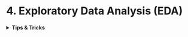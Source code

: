 # 4. Exploratory Data Analysis (EDA)


<div style='width:1000px;margin:auto'>
<details><summary><b>Tips & Tricks</b></summary>
<p>

<details><summary>Plot a <b>Sparse</b> Matrix</summary><p>
```
fig = plt.figure()
plt.spy(A, markersize=0.10, aspect = 'auto')
fig.set_size_inches(8,6)
fig.savefig('doc_term_matrix.png', dpi=800)
```
</p></details>

<details><summary>Draw an <b>Arrow and Text</b> on the figure</summary><p>
```
plt.annotate('Stationary Activities', xy=(-0.956, 17), xytext=(-0.9, 23), size=20, 
             va='center', ha='left', arrowprops=dict(arrowstyle='simple',
                                                     connectionstyle='arc3, rad=0.1'))
```
</p></details>

<details><summary><b>Date Formatter</b> when plotting date feature</summary><p>
```
fig, ax = plt.subplots(figsize=(20, 10));
fig = sns.countplot(df.timestamp, ax=ax, edgecolor='k', hue=df.label);
X_dates = df['timestamp'].dt.strftime('%I:%M').sort_values().unique();
ax.xaxis.set_major_formatter(plt.FixedFormatter(X_dates));
plt.title('How many records per minute?', y=1.05);
plt.grid();
plt.xticks(rotation=70);
```
</p></details>

<details><summary>Make <b>ylabel</b> Horizontal</summary>
<p>
~~~python
plt.ylabel('Count', rotation=0, labelpad=30)
~~~
</p>
</details>

<details><summary>Using <b>[xkcd]</b> Drawing plotting Style</summary>
<p>
~~~python
with plt.xkcd():
    plt.plot(roc_curve[0], roc_curve[1]);
    plt.plot([0,1], [0,1])
    plt.xlabel('FPR'); plt.ylabel('TPR'); plt.title('test AUC = %f' % (auc)); plt.axis([-0.05,1.05,-0.05,1.05]);
~~~
</p>
</details>

<details><summary><b>CDF</b> Plotting</summary>
<p>
~~~python
df['height'].plot.hist(bins=200,
				 range=(50, 80),
				 alpha=.3,
				 color='red',
				 cumulative=True,
				 normed=True)
~~~
</p>
</details>

<details><summary><b>Greatter Matrix by mean</b> for <b>Feature Engineering</b></summary>
<p>
<p><a href="file:///media/mosaab/Volume/Personal/Development/Courses%20Docs/Kaggle's%20Notebooks/0_My%20work/5_SpringLeaf%20Competition/EDA_Springleaf_screencast.html#Go-through"><b>Notebook</b></a> </p>
~~~python
def autolabel(arrayA):
    '''
    label each colored square with the corresponding data value.
    If value > 20, the text is in black, else in white.
    '''
    arrayA = np.array(arrayA)
    for i in range(arrayA.shape[0]):
        for j in range(arrayA.shape[1]):
            plt.text(j, i, "%.2f"%arrayA[i, j], ha='center', va='bottom', color='w')


def gt_matrix(df,feats,sz=16):
    a = []
    for i,c1 in enumerate(feats):
        b = [] 
        for j,c2 in enumerate(feats):
            mask = (~df[c1].isnull()) & (~df[c2].isnull())
            if i>=j:
                b.append((df.loc[mask,c1].values>=df.loc[mask,c2].values).mean())
            else:
                b.append((df.loc[mask,c1].values>df.loc[mask,c2].values).mean())

        a.append(b)

    plt.figure(figsize = (sz,sz))
    plt.imshow(a, interpolation = 'None', cmap='Spectral')
    _ = plt.xticks(range(len(feats)),feats,rotation = 90)
    _ = plt.yticks(range(len(feats)),feats,rotation = 0)
    autolabel(a)
~~~
</p>
</details>

<details><summary> <b>Better Correlation heatmap</b></summary>
<p>
~~~python

def heatmap(x, y, **kwargs):
    if 'color' in kwargs:
        color = kwargs['color']
    else:
        color = [1]*len(x)

    if 'palette' in kwargs:
        palette = kwargs['palette']
        n_colors = len(palette)
    else:
        n_colors = 256 # Use 256 colors for the diverging color palette
        palette = sns.color_palette("Blues", n_colors) 

    if 'color_range' in kwargs:
        color_min, color_max = kwargs['color_range']
    else:
        color_min, color_max = min(color), max(color) # Range of values that will be mapped to the palette, i.e. min and max possible correlation

    def value_to_color(val):
        if color_min == color_max:
            return palette[-1]
        else:
            val_position = float((val - color_min)) / (color_max - color_min) # position of value in the input range, relative to the length of the input range
            val_position = min(max(val_position, 0), 1) # bound the position betwen 0 and 1
            ind = int(val_position * (n_colors - 1)) # target index in the color palette
            return palette[ind]

    if 'size' in kwargs:
        size = kwargs['size']
    else:
        size = [1]*len(x)

    if 'size_range' in kwargs:
        size_min, size_max = kwargs['size_range'][0], kwargs['size_range'][1]
    else:
        size_min, size_max = min(size), max(size)

    size_scale = kwargs.get('size_scale', 500)

    def value_to_size(val):
        if size_min == size_max:
            return 1 * size_scale
        else:
            val_position = (val - size_min) * 0.99 / (size_max - size_min) + 0.01 # position of value in the input range, relative to the length of the input range
            val_position = min(max(val_position, 0), 1) # bound the position betwen 0 and 1
            return val_position * size_scale
    if 'x_order' in kwargs: 
        x_names = [t for t in kwargs['x_order']]
    else:
        x_names = [t for t in sorted(set([v for v in x]))]
    x_to_num = {p[1]:p[0] for p in enumerate(x_names)}

    if 'y_order' in kwargs: 
        y_names = [t for t in kwargs['y_order']]
    else:
        y_names = [t for t in sorted(set([v for v in y]))]
    y_to_num = {p[1]:p[0] for p in enumerate(y_names)}

    plot_grid = plt.GridSpec(1, 15, hspace=0.2, wspace=0.1) # Setup a 1x10 grid
    ax = plt.subplot(plot_grid[:,:-1]) # Use the left 14/15ths of the grid for the main plot

    marker = kwargs.get('marker', 's')

    kwargs_pass_on = {k:v for k,v in kwargs.items() if k not in [
         'color', 'palette', 'color_range', 'size', 'size_range', 'size_scale', 'marker', 'x_order', 'y_order'
    ]}

    ax.scatter(
        x=[x_to_num[v] for v in x],
        y=[y_to_num[v] for v in y],
        marker=marker,
        s=[value_to_size(v) for v in size], 
        c=[value_to_color(v) for v in color],
        <b>kwargs_pass_on
    )
    ax.set_xticks([v for k,v in x_to_num.items()])
    ax.set_xticklabels([k for k in x_to_num], rotation=45, horizontalalignment='right')
    ax.set_yticks([v for k,v in y_to_num.items()])
    ax.set_yticklabels([k for k in y_to_num])

    ax.grid(False, 'major')
    ax.grid(True, 'minor')
    ax.set_xticks([t + 0.5 for t in ax.get_xticks()], minor=True)
    ax.set_yticks([t + 0.5 for t in ax.get_yticks()], minor=True)

    ax.set_xlim([-0.5, max([v for v in x_to_num.values()]) + 0.5])
    ax.set_ylim([-0.5, max([v for v in y_to_num.values()]) + 0.5])
    ax.set_facecolor('#F1F1F1')

    # Add color legend on the right side of the plot
    if color_min < color_max:
        ax = plt.subplot(plot_grid[:,-1]) # Use the rightmost column of the plot

        col_x = [0]*len(palette) # Fixed x coordinate for the bars
        bar_y=np.linspace(color_min, color_max, n_colors) # y coordinates for each of the n_colors bars

        bar_height = bar_y[1] - bar_y[0]
        ax.barh(
            y=bar_y,
            width=[5]*len(palette), # Make bars 5 units wide
            left=col_x, # Make bars start at 0
            height=bar_height,
            color=palette,
            linewidth=0
        )
        ax.set_xlim(1, 2) # Bars are going from 0 to 5, so lets crop the plot somewhere in the middle
        ax.grid(False) # Hide grid
        ax.set_facecolor('white') # Make background white
        ax.set_xticks([]) # Remove horizontal ticks
        ax.set_yticks(np.linspace(min(bar_y), max(bar_y), 3)) # Show vertical ticks for min, middle and max
        ax.yaxis.tick_right() # Show vertical ticks on the right 


def corrplot(data, size_scale=500, marker='s'):
    corr = pd.melt(data.reset_index(), id_vars='index')
    corr.columns = ['x', 'y', 'value']
    heatmap(
        corr['x'], corr['y'],
        color=corr['value'], color_range=[-1, 1],
        palette=sns.diverging_palette(20, 220, n=256),
        size=corr['value'].abs(), size_range=[0,1],
        marker=marker,
        x_order=data.columns,
        y_order=data.columns[::-1],
        size_scale=size_scale
    )


~~~
</p>
</details>
<details><summary> <b>Distrubtion of feature vs. row index</b></summary>
<p>
<p><a href="file:///media/mosaab/Volume/Courses/Computer%20Science/Advanced/Machine%20Learning/[FreeCoursesOnline.Me]%20Coursera%20-%20How%20to%20Win%20a%20Data%20Science%20Competition%20%20Learn%20from%20Top%20Kagglers/008.Exploratory%20data%20analysis/Ananomized%20Data%20&amp;%20Visualization.html#Distribution-of-X8-along-with-row-index:"><b>Example</b></a> </p> 

<h4> 1. Without Class labeling</h4>
~~~python
plt.figure(figsize=(16, 10))
plt.plot(train.x8, '.')
plt.xlabel('Row Index')
plt.ylabel('X8 Values')
plt.title('Distribution of X8 around row index')
~~~

<h4> 2. With class labeling</h4>
<p><a href="file:///media/mosaab/Volume/Courses/Computer%20Science/Advanced/Machine%20Learning/[FreeCoursesOnline.Me]%20Coursera%20-%20How%20to%20Win%20a%20Data%20Science%20Competition%20%20Learn%20from%20Top%20Kagglers/008.Exploratory%20data%20analysis/Ananomized%20Data%20&amp;%20Visualization.html#Hue-with-Class-labels:"><b>Labeling example</b></a></p>
~~~python
plt.figure(figsize=(16, 10))
plt.scatter(range(len(train.x8)), train.sort_values('y')['x8'], c=train.sort_values('y')['y'], cmap='viridis')
~~~
</p>
</details>

<details><summary> <b>Features Grouping</b> for <b>Feature Engineering</b></summary>
<p>
<h4> 1. Clustering by KMeans</h4>
<p><a href="file:///media/mosaab/Volume/Courses/Computer%20Science/Advanced/Machine%20Learning/[FreeCoursesOnline.Me]%20Coursera%20-%20How%20to%20Win%20a%20Data%20Science%20Competition%20%20Learn%20from%20Top%20Kagglers/008.Exploratory%20data%20analysis/Ananomized%20Data%20&amp;%20Visualization.html#With-Clustering:"><b>Notebook</b></a></p>
~~~python
from sklearn.cluster import KMeans

X = train.copy()

y = X['y']
X = X.drop('y', axis=1)

X = X.fillna(-999)

for col in train.columns[train.dtypes == 'object']:
    X[col] = X[col].factorize()[0]


kmeans = KMeans(n_clusters=7)
y_pred = kmeans.fit_predict(X)
~~~

~~~python
plt.figure(figsize=(16, 10))
sns.heatmap(X.corr(), cmap='viridis');
~~~

<h4> 2. Clustering by Statistics</h4>
<p><a href="file:///media/mosaab/Volume/Courses/Computer%20Science/Advanced/Machine%20Learning/[FreeCoursesOnline.Me]%20Coursera%20-%20How%20to%20Win%20a%20Data%20Science%20Competition%20%20Learn%20from%20Top%20Kagglers/008.Exploratory%20data%20analysis/Ananomized%20Data%20&amp;%20Visualization.html#Clustering-Using-Statistics:"><b>Notebook</b></a></p>

~~~python
plt.figure(figsize=(16, 8))
train.mean().sort_values().plot(style='.');
~~~
</p>
</details>


<details><summary>From <b>Power Law Dist</b> to <b>Normal Disb.</b></summary>
<p>

<h4> Convert</h4>
~~~python
#converting the values to log-values to chec for log-normal
import math
frame_with_durations_modified['log_times']=[math.log(i+1) for i in frame_with_durations_modified['trip_times'].values]
~~~

<h4> Show the distribution</h4>
~~~python
#pdf of log-values
sns.FacetGrid(frame_with_durations_modified,size=6) \
      .map(sns.kdeplot,"log_times") \
      .add_legend();
plt.show();
~~~

<h4> Check the Q-Q plot.</h4>
~~~python
import scipy
#Q-Q plot for checking if trip-times is log-normal
scipy.stats.probplot(frame_with_durations_modified['log_times'].values, plot=plt)
plt.show()
~~~
</p>
</details>

<details><summary>Plot <b>Two Categorical Features</b> with sizes</summary>
<p>
~~~python
def plot_categoricals(x, y, data, annotate=True):
    '''
    Plot counts of 2 categorical.
    Size is raw count for each grouping.
    Percentages are for a given value of y.
    '''
    
    # Raw counts.
    raw_counts = pd.DataFrame(data.groupby(y)[x].value_counts(normalize=False))
    raw_counts = raw_counts.rename(columns={x: 'raw_count'})
    
    # Calculate counts for each group of x and y.
    counts = pd.DataFrame(data.groupby(y)[x].value_counts(normalize=True))
    
    # Rename the column and reset the index.
    counts = counts.rename(columns={x: 'normalized_count'}).reset_index()
    counts['percent'] = 100 * counts['normalized_count']
    
    # Add the raw count
    counts['raw_count'] = list(raw_counts['raw_count'])
    
    plt.figure(figsize=(14, 10))
    # Scatter plot sized by percent.
    plt.scatter(counts[x], counts[y], edgecolor='k', color='lightgreen',
                s=100*np.sqrt(counts.raw_count), marker='o',
                alpha=.6, linewidth=1.5)
    
    # Annotate:
    if annotate:
        # Annotate the plot with text.
        for i, row in counts.iterrows():
            # Put text with appropriate offsets
            plt.annotate(xy=(row[x] - (1/counts[x].nunique()),
                             row[y] - (.15/counts[y].nunique())),
                         color='navy', s=f"{round(row['percent'], 1)}%")
    # Set tick marks
    plt.yticks(counts[y].unique())
    plt.xticks(counts[x].unique())
    
    # Transform min and max to evenly space in square root domain.
    sqr_min = int(np.sqrt(raw_counts.raw_count.min()))
    sqr_max = int(np.sqrt(raw_counts.raw_count.max()))
    
    # 5 sizes for legend
    msizes = list(range(sqr_min, sqr_max,
                        int((sqr_max - sqr_min)/5)))
    markers = []
    
    # Markers for legend
    for size in msizes:
        markers.append(plt.scatter([], [], s=100*size,
                                   label=f'{int(round(np.square(size)/100)*100)}',
                                   color='lightgreen',
                                   alpha=.6, edgecolor='k', linewidth=1.5))
    
    # Legend and formatting
    plt.legend(handles=markers, title='Counts',
               labelspacing=3, handletextpad=2,
               fontsize=16, loc=(1.10, .19))
    plt.annotate(f'* Size represents raw count while % for a given y value.',
                 xy=(0,1), xycoords='figure points', size=10)
    
    # Adjust axes limits.
    plt.xlim((counts[x].min() - (6 / counts[x].nunique()),
              counts[x].max() + (6 / counts[x].nunique())))
    plt.ylim((counts[y].min() - (4 / counts[y].nunique()), 
              counts[y].max() + (4 / counts[y].nunique())))
    plt.grid(None)
    plt.xlabel(f"{x}"); plt.ylabel(f"{y}"); plt.title(f"{y} vs {x}");
~~~

<h4> 2. Example.</h4>
~~~python
plot_categoricals('rez_esc', 'Target', data)
~~~
</p>
</details>


<details><summary>Plot <b>How many Unique Values</b> In each column</summary>
<p>
~~~python
color = sns.color_palette()[0]
ax = train.select_dtypes(np.int64)\
     .nunique()\
     .value_counts()\
     .sort_index()\
     .plot.bar(color=color, figsize=(8, 6), edgecolor='black', linewidth=2)
show_annotation(ax)
~~~
</p>
</details>

<details><summary>Plot <b>Quantiles</b> on line chart</summary>
<p>
<p><img src="imgs/20191030-123738.png" width="1000" height='500' /></p>
~~~python
plt.plot(tag_counts[:100], c='b')
plt.scatter(x=list(range(0, 100, 5)), y=tag_counts[0:100:5], c='orange', label='Quantiles with .05 intervals.')
plt.scatter(x=list(range(0,100,25)), y=tag_counts[0:100:25], c='m', label='Quantiles with .25 intevals.')

for x, y in zip(list(range(0, 100, 25)), tag_counts[0:100:25]):
    plt.annotate(s="{}, {})".format(x, y), xy=(x, y), xytext=(x-.05, y+500))
~~~
</p>
</details>

<details><summary><b>Histogram</b> For all Numerical Values</summary>
<p>
~~~python
train_df.hist(bins='auto', figsize=(18, 22), layout=(5, 2));
~~~
</p>
</details>

<details><summary> Add <b>Spaces</b> b/w <b>height</b> and <b>width</b> for subplots</summary>
<p>
~~~python
plt.subplots_adjust(wspace=.5, hspace=.5)
~~~
</p>
</details>

<details><summary> Plot <b>3D</b> figures </summary>
<p style="margin: 0">
~~~python
from mpl_toolkits.mplot3d import Axes3D
import matplotlib.pyplot as plt

def plot_3d(x, y, z, df, cmap = plt.cm.seismic_r):
    """3D scatterplot of data in df"""

    fig = plt.figure(figsize = (10, 10))
    
    ax = fig.add_subplot(111, projection='3d')
    
    # 3d scatterplot
    ax.scatter(df[x], df[y],
               df[z], c = df[z], 
               cmap = cmap, s = 40)

    # Plot labeling
    ax.set_xlabel(x)
    ax.set_ylabel(y)
    ax.set_zlabel(z)

    plt.title('{} as function of {} and {}'.format(
               z, x, y), size = 18);
    
plot_3d('learning_rate', 'n_estimators', 'score', opt_hyp)
~~~
</p>
</details>


<details><summary> Show <b>Annotations</b> on <b>bar chart [Horizontal, Vertical]</b> </summary><p>
<h4> Vertical Bar</h4>
~~~python
def show_annotation(dist, n=5, total=None):
    sizes = [] # Get highest value in y
    for p in dist.patches:
        height = p.get_height()
        sizes.append(height)

        dist.text(p.get_x()+p.get_width()/2.,          # At the center of each bar. (x-axis)
               height+n,                            # Set the (y-axis)
               '{:1.2f}%'.format(height*100/total) if total else '{}'.format(height), # Set the text to be written
               ha='center', fontsize=14) 
    dist.set_ylim(0, max(sizes) * 1.15); # set y limit based on highest heights
~~~
<h4> Example:</h4>
~~~python
total = len(train)
plt.figure(figsize=(12, 6))

color = sns.color_palette()[0]
g = sns.countplot(x='target', data=train, color=color)
g.set_title('Target Distribution', fontsize=20)
g.set_xlabel('Target Values', fontsize=15)
g.set_ylabel('Count', fontsize=15)

show_annotation(g)
~~~

<h4> Horizontal Bar</h4>
```
def show_annotations_horizontal(ax):
    sizes = []
    for p in ax.patches:
        width = p.get_width()
        sizes.append(width)
        percentage = f'{width:.2f}'
        x = p.get_x() + p.get_width() + 0.02
        y = p.get_y() + p.get_height()/2
        ax.annotate(percentage, (x, y))
        ax.set_xlim(0, max(sizes) * 1.15); # set x limit based on highest width
```
</p>
</details>

<details><summary> <b>Increase Size of (plt.title)</b> </summary>
<p>

~~~python
plt.title('Title here', size=20, y=1.06)
~~~
~~~python
plt.suptitle('Title here', fontsize=20)
~~~

<h4> OOP Version</h4>
~~~python
color = sns.color_palette()[0]
g = sns.countplot(x='target', data=train, color=color)
g.set_title('Target Distribution', fontsize=20)
g.set_xlabel('Target Values', fontsize=15)
g.set_ylabel('Count', fontsize=15)
~~~
</p>
</details>

<details><summary> <b>Change Font Size of all plots</b> </summary>
<p>

~~~python
plt.rcParams['font.size'] = 22
~~~
</p>
</details>



<details><summary> <b>Color the edge of bar chart</b> </summary>
<p>
~~~python
(app_train['DAYS_BIRTH']/-365).plot.hist(edgecolor='k', bins=30);
~~~
~~~python
plt.rcParams['font.size'] = 18
plt.rcParams['patch.edgecolor'] = 'k'
~~~
</p>
</details>

<details><summary> Make <b>grid behind bar charts</b> </summary>
<p>

~~~python
ax.grid(zorder=0)
ax.bar(range(len(y)), y, width=0.3, align='center', color='skyblue', zorder=3)
~~~
</p>
</details>

<details><summary><b>KDE</b> plot b/w <b>feature</b> and <b>TARGET</b></summary>
<p>
~~~python
# Modify it to be sutable for your needs.
def kde_target(var_name, df):
    
    # Calculate the correlation coefficient between the new variable and the target
    corr = df['TARGET'].corr(df[var_name])
    
    avg_repaid     = df.ix[df['TARGET']==0, var_name].median()
    avg_not_repaid = df.ix[df['TARGET']==1, var_name].median()
    
    plt.figure(figsize=(12, 6))
    
    sns.kdeplot(df.ix[df['TARGET']==0, var_name], label='target == 0', shade=True)
    sns.kdeplot(df[df['TARGET']==1][var_name], label='target == 1', shade=True)
    
    # LABEL THE PLOT
    plt.xlabel(var_name)
    plt.ylabel('Density')
    plt.title('%s Distribution' % var_name)
    plt.legend();
    
    print('~> The correlation between %s and the TARGET is %.4f' % (var_name, corr))
    print('~> The median value for loan that was not repaid = %.4f' % avg_not_repaid)
    print('~> The median value for loan that was repaid = %.4f' % avg_repaid)
~~~
</p></details>

<details><summary>Show the <b>Legend</b> outside of the plot</summary>
<p>
~~~python
# To relocate the legend
plt.legend(bbox_to_anchor=(1.05, 1), loc=2, borderaxespad=0.)

# Note:
# ncol=1 (default) is another parameter, you can tweak to change the number of columns to fill in a raw in the legend.
~~~
</p></details>
<details><summary>Add <b>Vertical</b> or <b>Horizontal</b> line in a plot</summary><p>
```
# Vertical Line.
plt.axvline(x=np.mean(df.weight), color="red", label="mean")

# Horizontal Line.
plt.axhline(y=.5, color="red", label="something")
```
</p></details>

</p></details>

<hr>

<details><summary><b>Pandas</b></summary><p><ul>
<li><b>df.plot.hist()</b>     histogram</li>

<li><b>df.plot.bar()</b>      bar chart</li>

<li><b>df.plot.barh()</b>     horizontal bar chart</li>

<li><b>df.plot.line()</b>     line chart</li>

<li><b>df.plot.area()</b>     area chart</li>

<li><b>df.plot.scatter()</b>  scatter plot</li>

<li><b>df.plot.box()</b>      box plot</li>

<li><b>df.plot.kde()</b>      kde plot</li>

<li><b>df.plot.hexbin()</b>   hexagonal bin plot</li>

<li><b>df.plot.pie()</b>      pie chart</li>
</ul>

<p><a href="file:///media/mosaab/Volume/Courses/Computer%20Science/Advanced/Machine%20Learning/Udemy/[%20FreeCourseWeb.com%20]%20Udemy%20-%20Python%20for%20Time%20Series%20Data%20Analysis/01.%20Introduction/UDEMY_TSA_FINAL/03-Pandas-Visualization/00-Pandas%20Built-in%20Data%20Visualization.html#Plot-Types"><b>Built-in Visualization</b></a> </p>
</p></details>

<details><summary><b>Matplotlib</b></summary><p><ul>
<li><a href="file:///media/mosaab/Volume/Personal/Development/Courses%20Docs/Data%20Science/3_Matplotlib%20/1_Matplotlib%20Concepts%20Lecture.html#Matplotlib-Overview-Lecture"><b>1. Matplotlib Concepts</b></a></li>

<li><a href="file:///media/mosaab/Volume/Personal/Development/Courses%20Docs/Data%20Science/3_Matplotlib%20/2_Advanced%20Matplotlib%20Concepts.html#Advanced-Matplotlib-Concepts-Lecture"><b>2. Advanced Concepts</b></a></li>
</ul>

</p>
</details>

<details><summary><b>Seaborn</b></summary><p><ul>
<li><a href="file:///media/mosaab/Volume/Personal/Development/Courses%20Docs/Data%20Science/4_Seaborn%20/1_Distribution%20Plots.html#Distribution-Plots"><b>1. Distrubtion Plots</b></a></li>

<li><a href="file:///media/mosaab/Volume/Personal/Development/Courses%20Docs/Data%20Science/4_Seaborn%20/2_Categorical%20Plots.html#Categorical-Data-Plots"><b>2. Categorical Data Plots</b></a></li>

<li><a href="file:///media/mosaab/Volume/Personal/Development/Courses%20Docs/Data%20Science/4_Seaborn%20/3_Matrix%20Plots.html#Matrix-Plots"><b>3. Matrix Plots</b></a></li>

<li><a href="file:///media/mosaab/Volume/Personal/Development/Courses%20Docs/Data%20Science/4_Seaborn%20/4_Regression%20Plots.html#Regression-Plots"><b>4. Regression Plots</b></a> </li>

<li><a href="file:///media/mosaab/Volume/Personal/Development/Courses%20Docs/Data%20Science/4_Seaborn%20/5_Grids.html#Grids"><b>5. Grids</b></a> </li>

<li><a href="file:///media/mosaab/Volume/Personal/Development/Courses%20Docs/Data%20Science/4_Seaborn%20/6_Style%20and%20Color.html#Style-and-Color"><b>6. Styles &amp; Coloring</b></a></li>


</ul>

</p>
</details>

<details><summary><b>Plotly</b></summary><p><ul>
<li><a href="file:///media/mosaab/Volume/Personal/Development/Courses%20Docs/Data%20Science/6_Plotly%20&amp;%20Cufflinks%20-%20Data%20Visualization/1_Plotly%20and%20Cufflinks.html#Plotly-and-Cufflinks"><b>Plotly &amp; Cufflinks</b></a> </li>
<li><a href="file:///media/mosaab/Volume/Personal/Development/Courses%20Docs/Kaggle's%20Notebooks/10_Plotly_tutorials/Notebook.html#INTRODUCTION"><b>Plotly Tutorials</b></a> </li> 

<li><details><summary><b>Scatter plot</b>Plotly Express</summary><p>
```
import plotly.express as px

# Create a scatter plot.
fig = px.scatter(data, x='gdp', y='co2', animation_frame='year', animation_group='country', color='region', hover_name='country', facet_col='region', width=1579, height=400, log_x=True, size_max=45, range_x=[xmin, xmax], range_y=[ymin, ymax])

fig.show()
```

</p></details></li>
</ul></p></details>

<details><summary><b>Bokeh</b></summary><p><ul>
<li><details><summary><b>Scatter Plot</b></summary><p>

```
# curdoc returns the current default state of the document/plot.
# bokeh.plotting creates the figure for plotting.
# HoverTool, ColumnDataSource, CategoricalColorMapper and Slider are interactive tools for mapping data from pandas df.
# Spectral6: A color palette for the plot.
from bokeh.io import curdoc, output_notebook
from bokeh.plotting import figure, show
from bokeh.models import HoverTool, ColumnDataSource, CategoricalColorMapper, Slider
from bokeh.palettes import Spectral6
from bokeh.layouts import widgetbox, row
# enable the plot to be displayed within the notebook.
output_notebook()
```
```
# Create color maps for points.
regions_list = data.region.unique().tolist()
color_mapper = CategoricalColorMapper(factors=regions_list, palette=Spectral6)
```
```
# Make a data source for the plot.
source = ColumnDataSource(data={'x': data.gdp[data['year'] == 1964],
                                'y': data.co2[data['year'] == 1964],
                                'country': data.country[data['year'] == 1964],
                                'region':  data.region[data['year'] == 1964]})

xmin, xmax = min(data.gdp), max(data.gdp)
ymin, ymax = min(data.co2), max(data.co2)
```
```
# Create the plot.
plot = figure(title='CO2 Emissions vs GDP in 1964',
                    plot_height=600, plot_width=1000,
                    x_range=(xmin, xmax),
                    y_range=(ymin, ymax),
                    y_axis_type='log')
plot.circle(x='x', y='y', fill_alpha=.8, source=source,
            legend='region', color=dict(field='region', transform=color_mapper),
            size=7)
plot.legend.location  = 'bottom_right'
plot.xaxis.axis_label = 'Income Per Person'
plot.yaxis.axis_label = 'CO2 Emissions (tons per person)'
show(plot)
```
```
# Add a slider for year.
slider = Slider(start=min(data.year), end=max(data.year), step=1, value=min(data.year), title='Year')

def update_plot(attr, old, new):
    yr = slider.value
    new_data = {'x': data.gdp[data['year'] == yr],
                'y': data.co2[data['year'] == yr],
                'country': data.country[data['year'] == yr],
                'region':  data.region[data['year'] == yr]}
    source.data = new_data
    plot.title.text = 'CO2 Emission vs GDP in %d' % yr

slider.on_change('value', update_plot)
layout = row(widgetbox(slider), plot)
curdoc().add_root(layout)
```
```
# Create a HoverTool.
hover = HoverTool(tooltips=[('Country', '@country'), ('GDP', '@x'), ('CO2 Emission', '@y')])
plot.add_tools(hover)
```
```
!bokeh serve --show test.ipynb
```
</p></details></li>
</ul></p></details>
<hr>

<details><summary><b>Data Scientist ND</b></summary>
<p>
<h4>1. Uni-Variate Visualization:</h4>

<ul>
<li><a href="file:///media/mosaab/Volume/Personal/Development/Courses%20Docs/Data%20Scientist%20ND/html/1_Univariate%20Visualization/1_Bar%20Chart.html#Bar-Chart"><b>Bar</b> Chart</a> </li>

<li><a href="file:///media/mosaab/Volume/Personal/Development/Courses%20Docs/Data%20Scientist%20ND/html/1_Univariate%20Visualization/2_Pie%20Chart.html#Pie-Chart"><b>Pie</b> Chart</a> </li>

<li><a href="file:///media/mosaab/Volume/Personal/Development/Courses%20Docs/Data%20Scientist%20ND/html/1_Univariate%20Visualization/3_Histograms.html#Histograms-Using-Matplotlib"><b>Histograms</b> Using Matplotlib</a> </li>

<li><a href="file:///media/mosaab/Volume/Courses/Computer%20Science/Advanced/Machine%20Learning/Udacity/Udacity%20-%20Data%20Scientist%20Nanodegree%20nd025%20v1.0.0/Part%2008-Module%2001-Lesson%2003_Univariate%20Exploration%20of%20Data/16.%20Extra%20Kernel%20Density%20Estimation.html"><b>Kernal Density Estimation (KDE)</b></a></li>

<li><a href="file:///media/mosaab/Volume/Courses/Computer%20Science/Advanced/Machine%20Learning/Udacity/Udacity%20-%20Data%20Scientist%20Nanodegree%20nd025%20v1.0.0/Part%2008-Module%2001-Lesson%2003_Univariate%20Exploration%20of%20Data/17.%20Extra%20Waffle%20Plots.html"><b>Waffle</b> Plots</a> </li>
</ul>

<h4>2. Bi-Variate Visualization:</h4>

<ul>
<li><a href="file:///media/mosaab/Volume/Personal/Development/Courses%20Docs/Data%20Scientist%20ND/html/2_Bivariate%20Visualization/1_Scatter%20Plot.html#Scatter-Plot-using-Matplotlib"><b>Scatter</b> Plot.</a></li>
<li><a href="file:///media/mosaab/Volume/Personal/Development/Courses%20Docs/Data%20Scientist%20ND/html/2_Bivariate%20Visualization/2_HeatMap.html#Heat-Map-using-Matplotlib"><b>Heat Map</b></a></li>

<li><a href="file:///media/mosaab/Volume/Personal/Development/Courses%20Docs/Data%20Scientist%20ND/html/2_Bivariate%20Visualization/3_Violin%20Plot.html#Violin-Plot-using-Seaborn"><b>Violin</b> Plot</a></li>

<li><a href="file:///media/mosaab/Volume/Personal/Development/Courses%20Docs/Data%20Scientist%20ND/html/2_Bivariate%20Visualization/4_Box%20Plot.html#Box-Plot-vs.-Violin-Plot"><b>Box</b> Plot</a></li>

<li><a href="file:///media/mosaab/Volume/Personal/Development/Courses%20Docs/Data%20Scientist%20ND/html/2_Bivariate%20Visualization/5_Clustered%20Bar%20Chart.html#Clustered-Bar-+-Heatmap"><b>Clustered Bar</b> Chart</a></li>

<li><a href="file:///media/mosaab/Volume/Personal/Development/Courses%20Docs/Data%20Scientist%20ND/html/2_Bivariate%20Visualization/6_Facet%20Grid.html#Faced-Grid"><b>Facet Grid</b></a></li>

<li><a href="file:///media/mosaab/Volume/Personal/Development/Courses%20Docs/Kaggle's%20Notebooks/3_Home%20Credit%20Loans/1_Start%20Here:%20A%20Gentle%20Introduction.html#Pairs-Plot"><b>Sweet Pair Grid</b></a></li>

<li><a href="file:///media/mosaab/Volume/Personal/Development/Courses%20Docs/Data%20Scientist%20ND/html/2_Bivariate%20Visualization/7_Adapted%20Bar%20Chart.html#Adapted-Bar-Chart"><b>Adapted Bar</b> Chart,  <b>Point</b> Chart</a></li>

<li><a href="file:///media/mosaab/Volume/Courses/Computer%20Science/Advanced/Machine%20Learning/Udacity/Udacity%20-%20Data%20Scientist%20Nanodegree%20nd025%20v1.0.0/Part%2008-Module%2001-Lesson%2004_Bivariate%20Exploration%20of%20Data/16.%20Extra%20Q-Q%20Plots.html"><b>Q-Q</b> Plot: Used to check normal distribution.</a></li>

<li><a href="file:///media/mosaab/Volume/Courses/Computer%20Science/Advanced/Machine%20Learning/Udacity/Udacity%20-%20Data%20Scientist%20Nanodegree%20nd025%20v1.0.0/Part%2008-Module%2001-Lesson%2004_Bivariate%20Exploration%20of%20Data/17.%20Extra%20Swarm%20Plots.html"><b>Swarm</b> Plot</a></li>

<li><a href="file:///media/mosaab/Volume/Courses/Computer%20Science/Advanced/Machine%20Learning/Udacity/Udacity%20-%20Data%20Scientist%20Nanodegree%20nd025%20v1.0.0/Part%2008-Module%2001-Lesson%2004_Bivariate%20Exploration%20of%20Data/18.%20Extra%20Rug%20and%20Strip%20Plots.html"><b>Rug</b> and <b>Strip</b> Plot</a></li>

<li><a href="file:///media/mosaab/Volume/Courses/Computer%20Science/Advanced/Machine%20Learning/Udacity/Udacity%20-%20Data%20Scientist%20Nanodegree%20nd025%20v1.0.0/Part%2008-Module%2001-Lesson%2004_Bivariate%20Exploration%20of%20Data/19.%20Extra%20Stacked%20Plots.html"><b>Stacked</b> Plots</a></li>

<li><a href="file:///media/mosaab/Volume/Courses/Computer%20Science/Advanced/Machine%20Learning/Udacity/Udacity%20-%20Data%20Scientist%20Nanodegree%20nd025%20v1.0.0/Part%2008-Module%2001-Lesson%2004_Bivariate%20Exploration%20of%20Data/20.%20Extra%20Ridgeline%20Plots.html"><b>Ridgeline</b> Plot</a></li>

<li><details><summary><b>catplot</b></summary><p>
```
# Used as countplot for categorical feature with its count.
sns.catplot("cut", data=df, aspect=1.5, kind="count", color="b")
```
</p></details></li>

<li><details><summary><b>lineplot</b></summary><p>
<p>The solid line represent the mean of the y axis feature at the corresponding x coordinate.<br>The shaded area around the line plot shows the confidence interval for the y axis feature. (by default, seaborn set this to 95% confidence interval)<br><br>Line plots are great visualization techniques for scenarios where we have data that changes over time.</p>
```
ax = sns.lineplot(x="cat_col", y="num_col", data=df, ci=68)
```
</p></details></li>

<li><details><summary><b>clustermap</b></summary><p>
We can can determine the similarity(distance) metrics by using (metric) parameter, and the possible values ["euclidean"(default), "manhattan", "correlation", ...]
```
pd_pivoted = df.pivot("month", "year", "passenegers")

# We can cluster by "year" (row_cluster=False, col_cluster=True).
# We can cluster them by both "year" and "month".
# The following is clustered by "month".
ax = sns.clustermap(df_pivoted, col_cluster=False, row_cluster=True, metric="euclidean")
```

<p>Appling linkage in Heatmaps:<br>
&nbsp;&nbsp;&nbsp;&nbsp;- If we define the distance b/w 2 clusters as the distance b/w the 2 points across the clusters <b>closest</b> to each other, the rule is called <b>single linkage</b>.<br>
&nbsp;&nbsp;&nbsp;&nbsp;- If the rule is to define the distance b/w 2 clusters as the distance b/w the points <b>farthest</b> from each other, it is called <b>complete linkage</b>.<br>
&nbsp;&nbsp;&nbsp;&nbsp;- If the rule is to define the distance as the <b>average</b> of all possible pairs of rows in the 2 clusters, it's called <b>average linkage</b>.</p>
```
sns.clustermap(df_pivoted, row_cluster=False, metric="correlation", method="single")
```
</p></details></li>
</ul>

<h4>3. Multi-Variate Visualization:</h4>

<ul>
<li><a href="file:///media/mosaab/Volume/Personal/Development/Courses%20Docs/Data%20Scientist%20ND/html/3_Multivariate%20Visualization/1_Shape-Size-Color.html#1.-Shape"><b>Shape</b>, <b>Size</b>, and <b>Color</b></a> </li>

<li><a href="file:///media/mosaab/Volume/Personal/Development/Courses%20Docs/Data%20Scientist%20ND/html/3_Multivariate%20Visualization/2_Facet%202d.html#Faceting-in-col"><b>Facet 2d</b> Chart</a> </li>

<li><a href="file:///media/mosaab/Volume/Personal/Development/Courses%20Docs/Data%20Scientist%20ND/html/3_Multivariate%20Visualization/3_Adaption%20of%20Bivariate.html#Adaption-of-Bi-Variate-Plots"><b>Adaption Bi-variante</b> Charts</a> </li>

<li><a href="file:///media/mosaab/Volume/Personal/Development/Courses%20Docs/Data%20Scientist%20ND/html/3_Multivariate%20Visualization/4_Plot%20Matices.html#Pair-Grid"><b>Plot Metrices</b></a> </li>
</ul>
</p></details>

<hr>

<details><summary><b>NOTES</b></summary><ul>
<details><summary><b>KDE</b></summary>
<p>The kernel density estimation (KDE) is a non-parametric way to estimate the probability density function of a random variable. Usually, a KDE doesn't tell us anything more than what we can infer from the histogram itself. However, it is
helpful when comparing multiple histograms on the same plot.</p>
</p></details>

<details><summary><b>Histogram</b></summary>

<ul>Three observations are important in a histogram:
<li>Which feature values are more frequent in the dataset. you may log() the data in order to inspect better.</li>
<li>How many peaks exist in the data (the peaks need to be further inspected for possible causes in the context of the data).</li>
<li>Whether there are any outliers in the data</li>
<li>df.hist() & sns.distplot()</li></ul>
</p></details>
</ul></p></details>
</div>